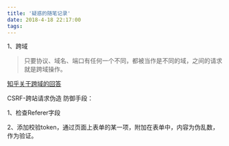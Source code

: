 ```yaml
---
title: '疑惑的随笔记录'
date: 2018-4-18 22:17:00
tags:
---
```



1、跨域
> 只要协议、域名、端口有任何一个不同，都被当作是不同的域，之间的请求就是跨域操作。

[知乎关于跨域的回答](https://www.zhihu.com/question/26376773)

CSRF-跨站请求伪造
防御手段：

1、检查Referer字段

2、添加校验token，通过页面上表单的某一项，附加在表单中，内容为伪乱数，作为验证。
